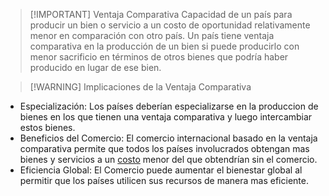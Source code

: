 > [!IMPORTANT] Ventaja Comparativa
> Capacidad de un país para producir un bien o servicio a un costo de oportunidad relativamente menor en comparación con otro país.
> Un país tiene ventaja comparativa en la producción de un bien si puede producirlo con menor sacrificio en términos de otros bienes que podría haber producido en lugar de ese bien.


> [!WARNING] Implicaciones de la Ventaja Comparativa
> 
- Especialización: Los países deberían especializarse en la produccion de bienes en los que tienen una ventaja comparativa y luego intercambiar estos bienes.
- Beneficios del Comercio: El comercio internacional basado en la ventaja comparativa permite que todos los países involucrados obtengan mas bienes y servicios a un [costo](Empresa%20de%20Base%20Tecnológica%20I/Costos.md) menor del que obtendrían sin el comercio.
- Eficiencia Global: El Comercio puede aumentar el bienestar global al permitir que los países utilicen sus recursos de manera mas eficiente.
